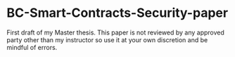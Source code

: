 # BC-Smart-Contracts-Security-paper
First draft of my Master thesis. This paper is not reviewed by any approved party other than my instructor so use it at your own discretion and be mindful of errors.
